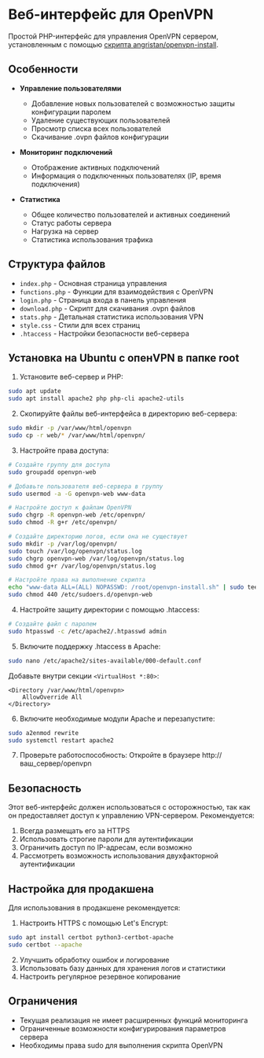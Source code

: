 # Веб-интерфейс для OpenVPN

Простой PHP-интерфейс для управления OpenVPN сервером, установленным с помощью [скрипта angristan/openvpn-install](https://github.com/angristan/openvpn-install).

## Особенности

- **Управление пользователями**
  - Добавление новых пользователей с возможностью защиты конфигурации паролем
  - Удаление существующих пользователей
  - Просмотр списка всех пользователей
  - Скачивание .ovpn файлов конфигурации

- **Мониторинг подключений**
  - Отображение активных подключений
  - Информация о подключенных пользователях (IP, время подключения)

- **Статистика**
  - Общее количество пользователей и активных соединений
  - Статус работы сервера
  - Нагрузка на сервер
  - Статистика использования трафика

## Структура файлов

- `index.php` - Основная страница управления
- `functions.php` - Функции для взаимодействия с OpenVPN
- `login.php` - Страница входа в панель управления
- `download.php` - Скрипт для скачивания .ovpn файлов
- `stats.php` - Детальная статистика использования VPN
- `style.css` - Стили для всех страниц
- `.htaccess` - Настройки безопасности веб-сервера

## Установка на Ubuntu с опенVPN в папке root

1. Установите веб-сервер и PHP:
```bash
sudo apt update
sudo apt install apache2 php php-cli apache2-utils
```

2. Скопируйте файлы веб-интерфейса в директорию веб-сервера:
```bash
sudo mkdir -p /var/www/html/openvpn
sudo cp -r web/* /var/www/html/openvpn/
```

3. Настройте права доступа:
```bash
# Создайте группу для доступа
sudo groupadd openvpn-web

# Добавьте пользователя веб-сервера в группу
sudo usermod -a -G openvpn-web www-data

# Настройте доступ к файлам OpenVPN
sudo chgrp -R openvpn-web /etc/openvpn/
sudo chmod -R g+r /etc/openvpn/

# Создайте директорию логов, если она не существует
sudo mkdir -p /var/log/openvpn/
sudo touch /var/log/openvpn/status.log
sudo chgrp openvpn-web /var/log/openvpn/status.log
sudo chmod g+r /var/log/openvpn/status.log

# Настройте права на выполнение скрипта
echo "www-data ALL=(ALL) NOPASSWD: /root/openvpn-install.sh" | sudo tee /etc/sudoers.d/openvpn-web
sudo chmod 440 /etc/sudoers.d/openvpn-web
```

4. Настройте защиту директории с помощью .htaccess:
```bash
# Создайте файл с паролем
sudo htpasswd -c /etc/apache2/.htpasswd admin
```

5. Включите поддержку .htaccess в Apache:
```bash
sudo nano /etc/apache2/sites-available/000-default.conf
```
Добавьте внутри секции `<VirtualHost *:80>`:
```
<Directory /var/www/html/openvpn>
    AllowOverride All
</Directory>
```

6. Включите необходимые модули Apache и перезапустите:
```bash
sudo a2enmod rewrite
sudo systemctl restart apache2
```

7. Проверьте работоспособность:
Откройте в браузере http://ваш_сервер/openvpn

## Безопасность

Этот веб-интерфейс должен использоваться с осторожностью, так как он предоставляет доступ к управлению VPN-сервером. Рекомендуется:

1. Всегда размещать его за HTTPS
2. Использовать строгие пароли для аутентификации
3. Ограничить доступ по IP-адресам, если возможно
4. Рассмотреть возможность использования двухфакторной аутентификации

## Настройка для продакшена

Для использования в продакшене рекомендуется:

1. Настроить HTTPS с помощью Let's Encrypt:
```bash
sudo apt install certbot python3-certbot-apache
sudo certbot --apache
```

2. Улучшить обработку ошибок и логирование
3. Использовать базу данных для хранения логов и статистики
4. Настроить регулярное резервное копирование

## Ограничения

- Текущая реализация не имеет расширенных функций мониторинга
- Ограниченные возможности конфигурирования параметров сервера
- Необходимы права sudo для выполнения скрипта OpenVPN 